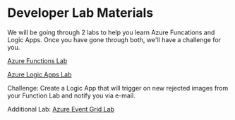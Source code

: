 # Developer Lab Materials
We will be going through 2 labs to help you learn Azure Funcations and Logic Apps. Once you have gone through both, we'll have a challenge for you.

[Azure Functions Lab](https://github.com/Microsoft/TechnicalCommunityContent/tree/master/Cloud%20Computing/Azure%20Functions/Session%202%20-%20Hands%20On)

[Azure Logic Apps Lab](https://docs.microsoft.com/en-us/azure/logic-apps/tutorial-build-schedule-recurring-logic-app-workflow)

Challenge: Create a Logic App that will trigger on new rejected images from your Function Lab and notify you via e-mail.

Additional Lab:
[Azure Event Grid Lab](https://docs.microsoft.com/en-us/azure/event-grid/monitor-virtual-machine-changes-event-grid-logic-app)
